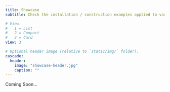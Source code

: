 ```yaml
---
title: Showcase
subtitle: Check the installation / construction examples applied to various environments.

# View.
#   1 = List
#   2 = Compact
#   3 = Card
view: 3

# Optional header image (relative to `static/img/` folder).
cascade:
  header:
    image: "showcase-header.jpg"
    caption: ""
---
```


Coming Soon...
